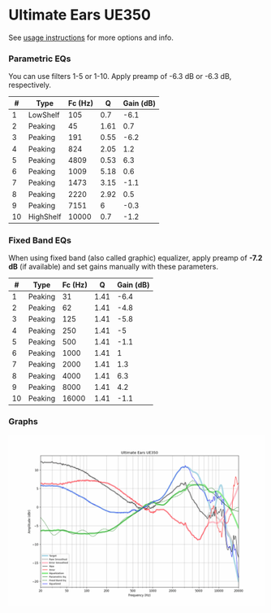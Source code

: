 # Ultimate Ears UE350
See [usage instructions](https://github.com/jaakkopasanen/AutoEq#usage) for more options and info.

### Parametric EQs
You can use filters 1-5 or 1-10. Apply preamp of -6.3 dB or -6.3 dB, respectively.

|   # | Type      |   Fc (Hz) |    Q |   Gain (dB) |
|-----|-----------|-----------|------|-------------|
|   1 | LowShelf  |       105 | 0.7  |        -6.1 |
|   2 | Peaking   |        45 | 1.61 |         0.7 |
|   3 | Peaking   |       191 | 0.55 |        -6.2 |
|   4 | Peaking   |       824 | 2.05 |         1.2 |
|   5 | Peaking   |      4809 | 0.53 |         6.3 |
|   6 | Peaking   |      1009 | 5.18 |         0.6 |
|   7 | Peaking   |      1473 | 3.15 |        -1.1 |
|   8 | Peaking   |      2220 | 2.92 |         0.5 |
|   9 | Peaking   |      7151 | 6    |        -0.3 |
|  10 | HighShelf |     10000 | 0.7  |        -1.2 |

### Fixed Band EQs
When using fixed band (also called graphic) equalizer, apply preamp of **-7.2 dB** (if available) and set gains manually with these parameters.

|   # | Type    |   Fc (Hz) |    Q |   Gain (dB) |
|-----|---------|-----------|------|-------------|
|   1 | Peaking |        31 | 1.41 |        -6.4 |
|   2 | Peaking |        62 | 1.41 |        -4.8 |
|   3 | Peaking |       125 | 1.41 |        -5.8 |
|   4 | Peaking |       250 | 1.41 |        -5   |
|   5 | Peaking |       500 | 1.41 |        -1.1 |
|   6 | Peaking |      1000 | 1.41 |         1   |
|   7 | Peaking |      2000 | 1.41 |         1.3 |
|   8 | Peaking |      4000 | 1.41 |         6.3 |
|   9 | Peaking |      8000 | 1.41 |         4.2 |
|  10 | Peaking |     16000 | 1.41 |        -1.1 |

### Graphs
![](./Ultimate%20Ears%20UE350.png)
